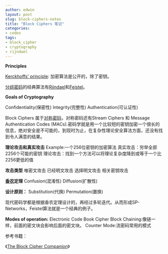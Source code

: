 ```yaml
---
author: edwin
layout: post
slug: block-ciphers-notes
title: "Block Ciphers 笔记"
categories:
- codes
tags:
- block_cipher
- cryptography
- rijndael
---
```


**Principles**

[Kerckhoffs' principle](http://en.wikipedia.org/wiki/Kerckhoffs%27s_principle):
加密算法是公开的，除了密钥。

[分组密码](http://en.wikipedia.org/wiki/Block_cipher)的经典算法有[Rijndael](http://en.wikipedia.org/wiki/Rijndael)和[Feistel](http://en.wikipedia.org/wiki/Feistel_cipher)。

<!-- more -->

**Goals of Cryptography**

Confidentiality(保密性)
Integrity(完整性)
Authentication(可认证性)

Block Ciphers 属于[对称密码](http://en.wikipedia.org/wiki/Symmetric-key_algorithm)，对称密码还有Stream Ciphers 和 Message Authentication
Codes (MACs).密码学就是用一个比较短的密钥加密一个很长的信息，绝对安全是不可能的，到现时为止，在复杂性理论安全算法方面，还没有找到令人满意的结果。


**理论攻击和真实攻击**
Example:一个256位密钥的加密算法
真实攻击：穷举全部2256个可能的密钥
理论攻击：找到一个方法可以将理论复杂度降到或等于一个比2256更低的值

**攻击类型**
唯密文攻击
已经明文攻击
选择明文攻击
相关密钥攻击

**[香农](http://en.wikipedia.org/wiki/Claude_Shannon)定理**
Confusion(混淆性)
Diffusion(扩散性)

**设计原则：**
Substitution(代换)
Permutation(置换)

现代密码学都是根据香农定理设计的，再经过多轮迭代。从而形成SP-Networks，Feistel算法就是一个经典的例子。



**Modes of operation:**
Electronic Code Book
Cipher Block Chaining:像链一样，前面的密文块会影响后面的密文块。
Counter Mode:流密码常用的模式

参考书籍：

《[The Block Cipher Companion](http://www.amazon.cn/s/ref=nb_sb_noss?__mk_zh_CN=%E4%BA%9A%E9%A9%AC%E9%80%8A%E7%BD%91%E7%AB%99&url=search-alias%3Daps&field-keywords=block+cipher+companion)》

